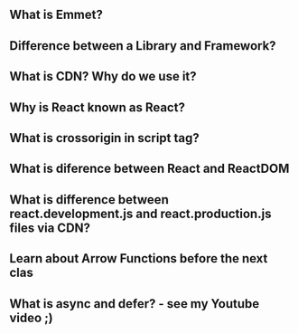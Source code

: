 

##  What is Emmet? 
##  Difference between a Library and Framework? 
##   What is CDN? Why do we use it? 
##   Why is React known as React? 
##   What is crossorigin in script tag? 
##   What is diference between React and ReactDOM 
##   What is difference between react.development.js and react.production.js files via CDN? 
##   Learn about Arrow Functions before the next clas
##   What is async and defer? - see my Youtube video ;)